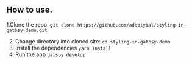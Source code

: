 ## How to use.

1.Clone the repo: `git clone https://github.com/adebiyial/styling-in-gatbsy-demo.git`

2. Change directory into cloned site: `cd styling-in-gatbsy-demo`
3. Install the dependencies `yarn install`
4. Run the app `gatsby develop`
